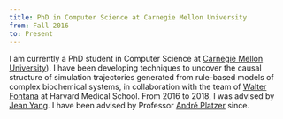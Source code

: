 ```yaml
---
title: PhD in Computer Science at Carnegie Mellon University
from: Fall 2016
to: Present
---
```


I am currently a PhD student in Computer Science at [Carnegie Mellon University](https://www.csd.cs.cmu.edu/)).
I have been developing techniques to uncover the causal structure of simulation trajectories generated from rule-based models of complex biochemical systems, in collaboration with the team of [Walter Fontana](https://fontana.hms.harvard.edu/) at Harvard Medical School.
From 2016 to 2018, I was advised by [Jean Yang](https://www.cs.cmu.edu/~jyang2/). I have
been advised by Professor [André Platzer](http://symbolaris.com/) since.